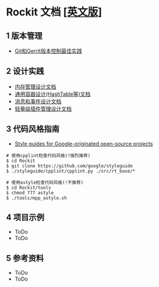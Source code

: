 # Rockit 文档 [[英文版]](./README.md)

## 1 版本管理

- [Git和Gerrit版本控制最佳实践](./cn/v11-git-gerrit-version.md)

## 2 设计实践

- [内存管理设计文档](./cn/v21-design-mem-manager.md)
- [通用容器设计(HashTable等)文档](./cn/v22-design-container.md)
- [消息和事件设计文档](./cn/v23-design-event-queue.md)
- [轻量级插件管理设计文档](./cn/v24-plug-in-manager.md)

## 3 代码风格指南

- [Style guides for Google-originated open-source projects](https://github.com/google/styleguide)

```
# 使用cpplint检查代码风格(!强烈推荐)
$ cd Rockit
$ git clone https://github.com/google/styleguide
$ ./styleguide/cpplint/cpplint.py ./src/rt_base/*

# 使用astyle检查代码风格(!不推荐)
$ cd Rockit/tools
$ chmod 777 astyle
$ ./tools/mpp_astyle.sh
```

## 4 项目示例

- ToDo
- ToDo

## 5 参考资料

- ToDo
- ToDo